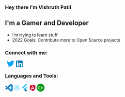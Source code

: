 ### Hey there I'm Vishruth Patil 
## I'm a Gamer and Developer

- I’m trying to learn stuff
- 2022 Goals: Contribute more to Open Source projects

### Connect with me:
[<img align="left" alt="Twitter" width="36px" src="/twitter.png"/>][twitter]
[<img align="left" alt="LinkedIn" width="22px" src="/linkedin.png"/>][linkedin]
<br />

### Languages and Tools:

<img align="left" alt="Visual Studio Code" width="26px" src="/vscode.svg" />
<img align="left" alt="React" width="26px" src="/react.png" />
<img align="left" alt="React" width="26px" src="/flutter.png" />
<img align="left" alt="React" width="26px" src="/angular.png" />
<img align="left" alt="React" width="26px" src="/csharp.png" />
<br />
<br />

[twitter]: https://twitter.com/vishruthpatil
[linkedin]: https://www.linkedin.com/in/vishruth-patil-55962ab6
